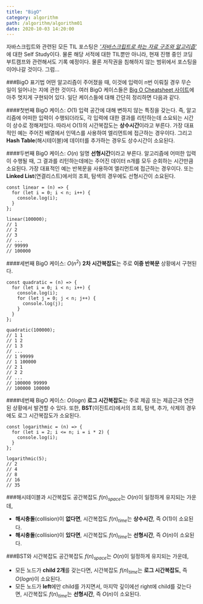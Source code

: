 ```yaml
---
title: "BigO"
category: algorithm
path: /algorithm/algorithm01
date: 2020-10-03 14:20:00
---
```


자바스크립트와 관련된 모든 TIL 포스팅은 _['자바스크립트로 하는 자료 구조와 알고리즘'](https://www.kyobobook.co.kr/product/detailViewKor.laf?mallGb=KOR&ejkGb=KOR&barcode=9791161753447&orderClick=JAj)_ 에 대한 Self Study이다. 물론 해당 서적에 대한 TIL뿐만 아니라, 현재 진행 중인 코딩 부트캠프와 관련해서도 기록 예정이다. 물론 저작권을 침해하지 않는 범위에서 포스팅을 이어나갈 것이다. 그럼...

###BigO 표기법
어떤 알고리즘이 주어졌을 때, 이것에 입력이 n번 이뤄질 경우 무슨 일이 일어나는 지에 관한 것이다. 여러 BigO 케이스들은 [Big O Cheatsheet 사이트](https://www.bigocheatsheet.com/)에 아주 멋지게 구현되어 있다. 일단 케이스들에 대해 간단히 정리하면 다음과 같다.

####첫번째 BigO 케이스: $O(1)$
입력 공간에 대해 변하지 않는 특징을 갖는다. 즉, 알고리즘에 어떠한 입력이 수행되더라도, 각 입력에 대한 결과를 리턴하는데 소요되는 시간이 상수로 정해져있다. 따라서 O(1)의 시간복잡도는 **상수시간**이라고 부른다. 가장 대표적인 예는 주어진 배열에서 인덱스를 사용하여 엘리먼트에 접근하는 경우이다. 그리고 **Hash Table**(해시테이블)에 데이터를 추가하는 경우도 상수시간이 소요된다.

####두번째 BigO 케이스: $O(n)$
일명 **선형시간**이라고 부른다. 알고리즘에 어떠한 입력이 수행될 때, 그 결과를 리턴하는데에는 주어진 데이터 n개를 모두 순회하는 시간만큼 소요된다. 가장 대표적인 예는 반복문을 사용하여 엘리먼트에 접근하는 경우이다. 또는 **Linked List**(연결리스트)에서의 조회, 탐색의 경우에도 선형시간이 소요된다.

```jsx{numberLines: true}
const linear = (n) => {
  for (let i = 0; i < n; i++) {
    console.log(i);
  }
};

linear(100000);
// 1
// 2
// 3
// ...
// 99999
// 100000
```

####세번째 BigO 케이스: $O(n^2)$
**2차 시간복잡도**는 주로 **이중 반복문** 상황에서 구현된다.

```jsx{numberLines: true}
const quadratic = (n) => {
  for (let i = 0; i < n; i++) {
    console.log(i);
    for (let j = 0; j < n; j++) {
      console.log(j);
    }
  }
};

quadratic(100000);
// 1 1
// 1 2
// 1 3
// ...
// 1 99999
// 1 100000
// 2 1
// 2 2
// ...
// 100000 99999
// 100000 100000
```

####네번째 BigO 케이스: $O(log{n})$
**로그 시간복잡도**는 주로 제곱 또는 제곱근과 연관된 상황에서 발견할 수 있다. 또한, **BST**(이진트리)에서의 조회, 탐색, 추가, 삭제의 경우에도 로그 시간복잡도가 소요된다.

```jsx{numberLines: true}
const logarithmic = (n) => {
  for (let i = 2; i <= n; i = i * 2) {
    console.log(i);
  }
};

logarithmic(5);
// 2
// 4
// 8
// 16
// 35
```

###해시테이블과 시간복잡도
공간복잡도 $f(n)_{space}$는 $O(n)$이 일정하게 유지되는 가운데,

- **해시충돌**(collision)이 **없다면**, 시간복잡도 $f(n)_{time}$는 **상수시간**, 즉 $O(1)$이 소요된다.
- **해시충돌**(collision)이 **있다면**, 시간복잡도 $f(n)_{time}$는 **선형시간**, 즉 $O(n)$이 소요된다.

###BST와 시간복잡도
공간복잡도 $f(n)_{space}$는 $O(n)$이 일정하게 유지되는 가운데,

- 모든 노드가 **child 2개**를 갖는다면, 시간복잡도 $f(n)_{time}$는 **로그 시간복잡도**, 즉 $O(log{n})$이 소요된다.
- 모든 노드가 **left**에만 child를 가지면서, 마지막 깊이에선 right에 child를 갖는다면, 시간복잡도 $f(n)_{time}$는 **선형시간**, 즉 $O(n)$이 소요된다.
